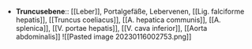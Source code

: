 - **Truncusebene**:: [[Leber]], Portalgefäße, Lebervenen, [[Lig. falciforme hepatis]], [[Truncus coeliacus]], [[A. hepatica communis]], [[A. splenica]], [[V. portae hepatis]], [[V. cava inferior]], [[Aorta abdominalis]]
![[Pasted image 20230116002753.png]]